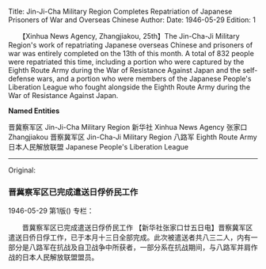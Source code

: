 Title: Jin-Ji-Cha Military Region Completes Repatriation of Japanese Prisoners of War and Overseas Chinese
Author:
Date: 1946-05-29
Edition: 1

　　【Xinhua News Agency, Zhangjiakou, 25th】The Jin-Cha-Ji Military Region's work of repatriating Japanese overseas Chinese and prisoners of war was entirely completed on the 13th of this month. A total of 832 people were repatriated this time, including a portion who were captured by the Eighth Route Army during the War of Resistance Against Japan and the self-defense wars, and a portion who were members of the Japanese People's Liberation League who fought alongside the Eighth Route Army during the War of Resistance Against Japan.

**Named Entities**

晋冀察军区   Jin-Ji-Cha Military Region
新华社 Xinhua News Agency
张家口 Zhangjiakou
晋察冀军区   Jin-Cha-Ji Military Region
八路军   Eighth Route Army
日本人民解放联盟 Japanese People's Liberation League



<hr /> 

Original: 


### 晋冀察军区已完成遣送日俘侨民工作

1946-05-29
第1版()
专栏：

　　晋冀察军区已完成遣送日俘侨民工作
    【新华社张家口廿五日电】晋察冀军区遣送日侨日俘工作，已于本月十三日全部完成。此次被遣送者共八三二人，内有一部分是八路军在抗战及自卫战争中所获者，一部分系在抗战期间，与八路军并肩作战的日本人民解放联盟盟员。
